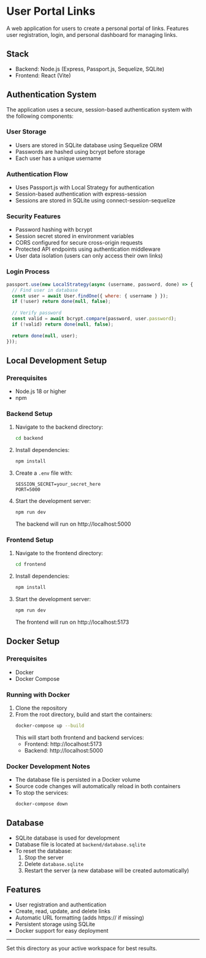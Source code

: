 # User Portal Links

A web application for users to create a personal portal of links. Features user registration, login, and personal dashboard for managing links.

## Stack
- Backend: Node.js (Express, Passport.js, Sequelize, SQLite)
- Frontend: React (Vite)

## Authentication System

The application uses a secure, session-based authentication system with the following components:

### User Storage
- Users are stored in SQLite database using Sequelize ORM
- Passwords are hashed using bcrypt before storage
- Each user has a unique username

### Authentication Flow
- Uses Passport.js with Local Strategy for authentication
- Session-based authentication with express-session
- Sessions are stored in SQLite using connect-session-sequelize

### Security Features
- Password hashing with bcrypt
- Session secret stored in environment variables
- CORS configured for secure cross-origin requests
- Protected API endpoints using authentication middleware
- User data isolation (users can only access their own links)

### Login Process
```javascript
passport.use(new LocalStrategy(async (username, password, done) => {
  // Find user in database
  const user = await User.findOne({ where: { username } });
  if (!user) return done(null, false);
  
  // Verify password
  const valid = await bcrypt.compare(password, user.password);
  if (!valid) return done(null, false);
  
  return done(null, user);
}));
```

## Local Development Setup

### Prerequisites
- Node.js 18 or higher
- npm

### Backend Setup
1. Navigate to the backend directory:
   ```bash
   cd backend
   ```
2. Install dependencies:
   ```bash
   npm install
   ```
3. Create a `.env` file with:
   ```
   SESSION_SECRET=your_secret_here
   PORT=5000
   ```
4. Start the development server:
   ```bash
   npm run dev
   ```
   The backend will run on http://localhost:5000

### Frontend Setup
1. Navigate to the frontend directory:
   ```bash
   cd frontend
   ```
2. Install dependencies:
   ```bash
   npm install
   ```
3. Start the development server:
   ```bash
   npm run dev
   ```
   The frontend will run on http://localhost:5173

## Docker Setup

### Prerequisites
- Docker
- Docker Compose

### Running with Docker
1. Clone the repository
2. From the root directory, build and start the containers:
   ```bash
   docker-compose up --build
   ```
   This will start both frontend and backend services:
   - Frontend: http://localhost:5173
   - Backend: http://localhost:5000

### Docker Development Notes
- The database file is persisted in a Docker volume
- Source code changes will automatically reload in both containers
- To stop the services:
  ```bash
  docker-compose down
  ```

## Database
- SQLite database is used for development
- Database file is located at `backend/database.sqlite`
- To reset the database:
  1. Stop the server
  2. Delete `database.sqlite`
  3. Restart the server (a new database will be created automatically)

## Features
- User registration and authentication
- Create, read, update, and delete links
- Automatic URL formatting (adds https:// if missing)
- Persistent storage using SQLite
- Docker support for easy deployment

---

Set this directory as your active workspace for best results.
